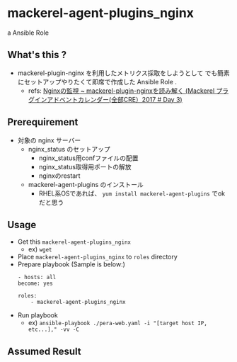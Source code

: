 # mackerel-agent-plugins_nginx
a Ansible Role

## What's this ?
- mackerel-plugin-nginx を利用したメトリクス採取をしようとして
  でも簡素にセットアップやりたくて即席で作成した Ansible Role .
    - refs: [Nginxの監視 ~ mackerel-plugin-nginxを読み解く (Mackerel プラグインアドベントカレンダー(全部CRE）2017 # Day 3)](https://soudai.hatenablog.com/entry/mackerel-plugin-nginx)

## Prerequirement
- 対象の nginx サーバー
    - nginx_status のセットアップ
        - nginx_status用confファイルの配置
        - nginx_status取得用ポートの解放
        - nginxのrestart
    - mackerel-agent-plugins のインストール
        - RHEL系OSであれば、 `yum install mackerel-agent-plugins` でok だと思う

## Usage
- Get this `mackerel-agent-plugins_nginx`
    - ex) `wget `
- Place `mackerel-agent-plugins_nginx` to `roles` directory 
- Prepare playbook (Sample is below:)
    ```
    - hosts: all
    become: yes

    roles:
        - mackerel-agent-plugins_nginx
    ```
- Run playbook
    - ex) `ansible-playbook ./pera-web.yaml -i "[target host IP, etc...]," -vv -C`

## Assumed Result
![]()

